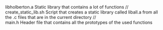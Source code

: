 libholberton.a	        Static library that contains a lot of functions  //  
create_static_lib.sh	Script that creates a static library called liball.a from all the .c files that are in the current directory  //  
main.h	                Header file that contains all the prototypes of the used functions
